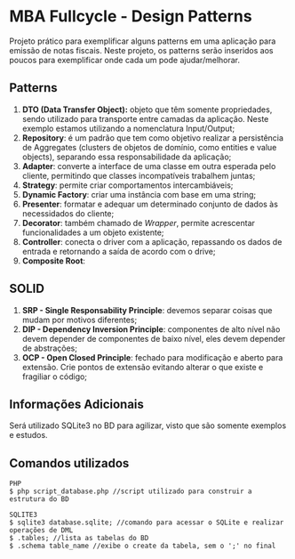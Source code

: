 # MBA Fullcycle - Design Patterns
Projeto prático para exemplificar alguns patterns em uma aplicação para emissão de notas fiscais. Neste projeto, os patterns serão inseridos aos poucos para exemplificar onde cada um pode ajudar/melhorar.


## Patterns 
1. **DTO (Data Transfer Object):** objeto que têm somente propriedades, sendo utilizado para transporte entre camadas da aplicação. Neste exemplo estamos utilizando a nomenclatura Input/Output;
2. **Repository**: é um padrão que tem como objetivo realizar a persistência de Aggregates (clusters de objetos de domínio, como entities e value objects), separando essa responsabilidade da aplicação;
3. **Adapter**: converte a interface de uma classe em outra esperada pelo cliente, permitindo que classes incompatíveis trabalhem juntas;
4. **Strategy**: permite criar comportamentos intercambiáveis;
5. **Dynamic Factory**: criar uma instância com base em uma string;
6. **Presenter**: formatar e adequar um determinado conjunto de dados às necessidados do cliente;
7. **Decorator**: também chamado de _Wrapper_, permite acrescentar funcionalidades a um objeto existente;
8. **Controller**: conecta o driver com a aplicação, repassando os dados de entrada e retornando a saída de acordo com o drive;
9. **Composite Root**: 

## SOLID
1. **SRP - Single Responsability Principle**: devemos separar coisas que mudam por motivos diferentes;
2. **DIP - Dependency Inversion Principle**: componentes de alto nível não devem depender de componentes de baixo nível, eles devem depender de abstrações;
3. **OCP - Open Closed Principle**: fechado para modificação e aberto para extensão. Crie pontos de extensão evitando alterar o que existe e fragiliar o código;

## Informações Adicionais
Será utilizado SQLite3 no BD para agilizar, visto que são somente exemplos e estudos.

## Comandos utilizados
    PHP
    $ php script_database.php //script utilizado para construir a estrutura do BD

    SQLITE3
    $ sqlite3 database.sqlite; //comando para acessar o SQLite e realizar operações de DML
    $ .tables; //lista as tabelas do BD
    $ .schema table_name //exibe o create da tabela, sem o ';' no final